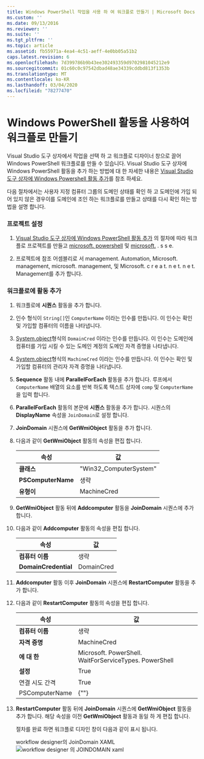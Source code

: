 ```yaml
---
title: Windows PowerShell 작업을 사용 하 여 워크플로 만들기 | Microsoft Docs
ms.custom: ''
ms.date: 09/13/2016
ms.reviewer: ''
ms.suite: ''
ms.tgt_pltfrm: ''
ms.topic: article
ms.assetid: fb55971a-4ea4-4c51-aeff-4e0bb05a51b2
caps.latest.revision: 6
ms.openlocfilehash: 7d399786b9b43ee302493359d9702981045212e9
ms.sourcegitcommit: 01c60c0c97542dbad48ae34339cddbd813f1353b
ms.translationtype: MT
ms.contentlocale: ko-KR
ms.lasthandoff: 03/04/2020
ms.locfileid: "78277470"
---
```

# <a name="creating-a-workflow-with-windows-powershell-activities"></a>Windows PowerShell 활동을 사용하여 워크플로 만들기

Visual Studio 도구 상자에서 작업을 선택 하 고 워크플로 디자이너 창으로 끌어 Windows PowerShell 워크플로를 만들 수 있습니다. Visual Studio 도구 상자에 Windows PowerShell 활동을 추가 하는 방법에 대 한 자세한 내용은 [Visual Studio 도구 상자에 Windows Powershell 활동 추가](./adding-windows-powershell-activities-to-the-visual-studio-toolbox.md)를 참조 하세요.

다음 절차에서는 사용자 지정 컴퓨터 그룹의 도메인 상태를 확인 하 고 도메인에 가입 되어 있지 않은 경우이를 도메인에 조인 하는 워크플로를 만들고 상태를 다시 확인 하는 방법을 설명 합니다.

### <a name="setting-up-the-project"></a>프로젝트 설정

1. [Visual Studio 도구 상자에 Windows PowerShell 활동 추가](./adding-windows-powershell-activities-to-the-visual-studio-toolbox.md) 의 절차에 따라 워크플로 프로젝트를 만들고 [microsoft. powershell](/dotnet/api/Microsoft.PowerShell.Activities) 및 [microsoft.](/dotnet/api/Microsoft.PowerShell.Management.Activities) . s s e.

2. 프로젝트에 참조 어셈블리로 서 management. Automation, Microsoft. management, microsoft. management, 및 Microsoft. c r e a t. n e t. n e t. Management를 추가 합니다.

### <a name="adding-activities-to-the-workflow"></a>워크플로에 활동 추가

1. 워크플로에 **시퀀스** 활동을 추가 합니다.

2. 인수 형식이 `String[]`인 `ComputerName` 이라는 인수를 만듭니다. 이 인수는 확인 및 가입할 컴퓨터의 이름을 나타냅니다.

3. [System.object](/dotnet/api/System.Management.Automation.PSCredential)형식의 `DomainCred` 이라는 인수를 만듭니다. 이 인수는 도메인에 컴퓨터를 가입 시킬 수 있는 도메인 계정의 도메인 자격 증명을 나타냅니다.

4. [System.object](/dotnet/api/System.Management.Automation.PSCredential)형식의 `MachineCred` 이라는 인수를 만듭니다. 이 인수는 확인 및 가입할 컴퓨터의 관리자 자격 증명을 나타냅니다.

5. **Sequence** 활동 내에 **ParallelForEach** 활동을 추가 합니다. 루프에서 `ComputerName` 배열의 요소를 반복 하도록 텍스트 상자에 `comp` 및 `ComputerName`을 입력 합니다.

6. **ParallelForEach** 활동의 본문에 **시퀀스** 활동을 추가 합니다. 시퀀스의 **DisplayName** 속성을 `JoinDomain`로 설정 합니다.

7. **JoinDomain** 시퀀스에 **GetWmiObject** 활동을 추가 합니다.

8. 다음과 같이 **GetWmiObject** 활동의 속성을 편집 합니다.

   |속성|값|
   |--------------|-----------|
   |**클래스**|"Win32_ComputerSystem"|
   |**PSComputerName**|생략|
   |**유형이**|MachineCred|

9. **GetWmiObject** 활동 뒤에 **Addcomputer** 활동을 **JoinDomain** 시퀀스에 추가 합니다.

10. 다음과 같이 **Addcomputer** 활동의 속성을 편집 합니다.

    |속성|값|
    |--------------|-----------|
    |**컴퓨터 이름**|생략|
    |**DomainCredential**|DomainCred|

11. **Addcomputer** 활동 이후 **JoinDomain** 시퀀스에 **RestartComputer** 활동을 추가 합니다.

12. 다음과 같이 **RestartComputer** 활동의 속성을 편집 합니다.

    |속성|값|
    |--------------|-----------|
    |**컴퓨터 이름**|생략|
    |**자격 증명**|MachineCred|
    |**에 대 한**|Microsoft. PowerShell. WaitForServiceTypes. PowerShell|
    |**설정**|True|
    |연결 시도 간격|True|
    |PSComputerName|{""}|

13. **RestartComputer** 활동 뒤에 **JoinDomain** 시퀀스에 **GetWmiObject** 활동을 추가 합니다. 해당 속성을 이전 **GetWmiObject** 활동과 동일 하 게 편집 합니다.

    절차를 완료 하면 워크플로 디자인 창이 다음과 같이 표시 됩니다.

    workflow designer의 JoinDomain XAML ![workflow designer ![의 JOINDOMAIN xaml](media/creating-a-workflow-with-windows-powershell-activities/joindomainworkflow.png "JoinDomainWorkflow")](media/creating-a-workflow-with-windows-powershell-activities/joindomainworkflow.png)
    